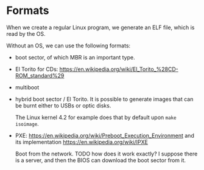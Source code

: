 # Formats

When we create a regular Linux program, we generate an ELF file, which is read by the OS.

Without an OS, we can use the following formats:

-   boot sector, of which MBR is an important type.

-   El Torito for CDs: <https://en.wikipedia.org/wiki/El_Torito_%28CD-ROM_standard%29>

-   multiboot

-   hybrid boot sector / El Torito. It is possible to generate images that can be burnt either to USBs or optic disks.

    The Linux kernel 4.2 for example does that by default upon `make isoimage`.

-   PXE: <https://en.wikipedia.org/wiki/Preboot_Execution_Environment> and its implementation <https://en.wikipedia.org/wiki/IPXE>

    Boot from the network. TODO how does it work exactly? I suppose there is a server, and then the BIOS can download the boot sector from it.
